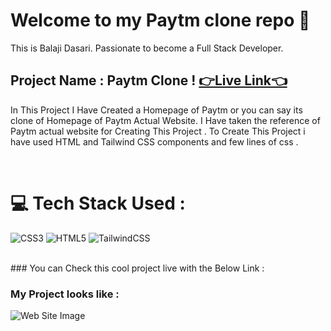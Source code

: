 # Welcome to my Paytm clone repo 👋

This is Balaji Dasari. Passionate to become a Full Stack Developer.

## Project Name : **Paytm Clone !**  [👉Live Link👈]([https://paytm-replica.vercel.app](https://git-baahubali.github.io/Paytm-Replica/))


In This Project I Have Created a Homepage of Paytm or you can say its clone of Homepage of Paytm Actual Website. I Have taken the reference of Paytm actual website for Creating This Project . To Create This Project i have used HTML and Tailwind CSS components and few lines of css .

</br>

# 💻 Tech Stack Used  :

![CSS3](https://img.shields.io/badge/css3-%231572B6.svg?style=for-the-badge&logo=css3&logoColor=white) ![HTML5](https://img.shields.io/badge/html5-%23E34F26.svg?style=for-the-badge&logo=html5&logoColor=white) ![TailwindCSS](https://img.shields.io/badge/tailwindcss-%2338B2AC.svg?style=for-the-badge&logo=tailwind-css&logoColor=white)

</br>
### You can Check this cool project live with the  Below Link :


### My Project looks like :

![Web Site Image](./Assets/screencapture-paytm-replica-vercel-app-2022-09-21-00_10_46.png)
